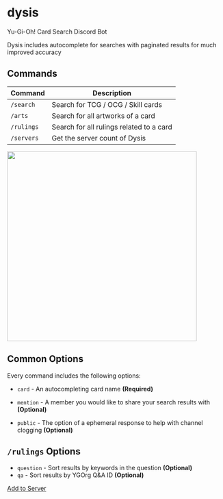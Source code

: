 # dysis

Yu-Gi-Oh! Card Search Discord Bot

Dysis includes autocomplete for searches with paginated results for much improved accuracy

## Commands

| Command    | Description                              |
| -------    | -----------                              |
| `/search`  | Search for TCG / OCG / Skill cards       |
| `/arts`    | Search for all artworks of a card        |
| `/rulings` | Search for all rulings related to a card |
| `/servers` | Get the server count of Dysis            |

<img src='https://cdn.discordapp.com/attachments/936463189237977139/970711136980840558/search.gif' width=443>

## Common Options

Every command includes the following options:

* `card` - An autocompleting card name **(Required)**

* `mention` - A member you would like to share your search results with **(Optional)**

* `public` - The option of a ephemeral response to help with channel clogging **(Optional)**

## `/rulings` Options

* `question` - Sort results by keywords in the question **(Optional)**
* `qa` - Sort results by YGOrg Q&A ID **(Optional)**

[Add to Server](https://discord.com/api/oauth2/authorize?client_id=937841297669124137&permissions=0&scope=bot%20applications.commands)
